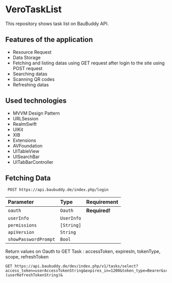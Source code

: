 
# VeroTaskList

This repository shows task list on BauBuddy API.

## Features of the application
- Resource Request
- Data Storage
- Fetching and listing datas using GET request after login to the site using POST request 
- Searching datas 
- Scanning QR codes
- Refreshing datas
  
## Used technologies
- MVVM Design Pattern
- URLSession
- RealmSwift
- UIKit
- XIB
- Extensions
- AVFoundation
- UITableView
- UISearchBar
- UITabBarController

## Fetching Data
```
 POST https://api.baubuddy.de/index.php/login
  ```
| Parameter | Type     |  Requirement                       |
| :-------- | :------- | :-------------------------------- |
| `oauth`      | `Oauth` | **Required!** |
| `userInfo`      | `UserInfo` |  |
| `permissions`      | `[String]` |  |
| `apiVersion`      | `String` |  |
| `showPasswordPrompt`      | `Bool` |  |

Return values on Oauth to GET Task :     accessToken, expiresIn, tokenType, scope, refreshToken
```
GET https://api.baubuddy.de/dev/index.php/v1/tasks/select?access_token=userAccessTokenString&expires_in=1200&token_type=Bearer&scope=&refresh_token=\(userRefreshTokenString)&
```
